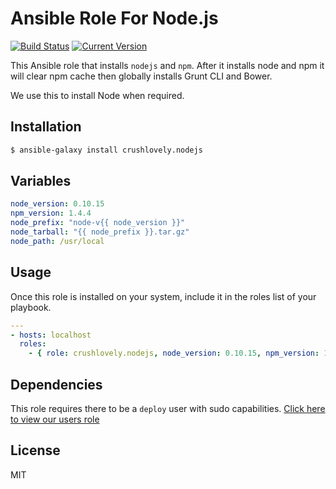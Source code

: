 # Ansible Role For Node.js

[![Build Status](http://img.shields.io/travis/crushlovely/ansible-deploy-user.svg?style=flat)](https://travis-ci.org/crushlovely/ansible-deploy-user)
[![Current Version](http://img.shields.io/github/release/crushlovely/ansible-deploy-user.svg?style=flat)](https://galaxy.ansible.com/list#/roles/1180)

This Ansible role that installs `nodejs` and `npm`.  After it installs node and npm it will clear npm cache then globally installs Grunt CLI and Bower.

We use this to install Node when required.

## Installation

``` bash
$ ansible-galaxy install crushlovely.nodejs
```

## Variables

``` yaml
node_version: 0.10.15
npm_version: 1.4.4
node_prefix: "node-v{{ node_version }}"
node_tarball: "{{ node_prefix }}.tar.gz"
node_path: /usr/local
```

## Usage

Once this role is installed on your system, include it in the roles list of your playbook.

``` yaml
---
- hosts: localhost
  roles:
    - { role: crushlovely.nodejs, node_version: 0.10.15, npm_version: 1.4.4 }
```

## Dependencies

This role requires there to be a `deploy` user with sudo capabilities.  [Click here to view our users role](https://galaxy.ansible.com/list#/roles/1337)

## License

MIT